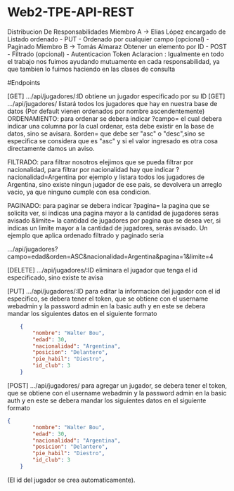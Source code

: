 # Web2-TPE-API-REST

Distribucion De Responsabilidades
Miembro A -> Elias López encargado de Listado ordenado - PUT - Ordenado por cualquier campo (opcional) - Paginado
Miembro B -> Tomás Almaraz Obtener un elemento por ID - POST - Filtrado (opcional) - Autenticacion Token
Aclaracion : Igualmente en todo el trabajo nos fuimos ayudando mutuamente en cada responsabilidad, ya que tambien lo fuimos haciendo en las clases de consulta

#Endpoints

[GET] .../api/jugadores/:ID obtiene un jugador especificado por su ID
[GET] .../api/jugadores/ listará todos los jugadores que hay en nuestra base de datos (Por default vienen ordenados por nombre ascendentemente)
ORDENAMIENTO: para ordenar se debera indicar 
?campo= el cual debera indicar una columna por la cual ordenar, esta debe existir en la base de datos, sino se avisara.
&orden= que debe ser "asc" o "desc",sino se especifica se considera que es "asc" y si el valor ingresado es otra cosa directamente damos un aviso.

FILTRADO: para filtrar nosotros elejimos que se pueda filtrar por nacionalidad, para filtrar por nacionalidad hay que indicar
?nacionalidad=Argentina por ejemplo y listara todos los jugadores de Argentina, sino existe ningun jugador de ese pais, se devolvera un arreglo vacio, ya que ninguno cumple con esa condicion.

PAGINADO: para paginar se debera indicar
?pagina= la pagina que se solicita ver, si indicas una pagina mayor a la cantidad de jugadores seras avisado
&limite= la cantidad de jugadores por pagina que se desea ver, si indicas un limite mayor a la cantidad de jugadores, serás avisado. Un ejemplo que aplica ordenado filtrado y paginado seria

.../api/jugadores?campo=edad&orden=ASC&nacionalidad=Argentina&pagina=1&limite=4

[DELETE] .../api/jugadores/:ID eliminara el jugador que tenga el id especificado, sino existe te avisa

[PUT] .../api/jugadores/:ID para editar la informacion del jugador con el id especifico, se debera tener el token, que se obtiene con el username webadmin y la password admin en la basic auth y en este
se debera mandar los siguientes datos en el siguiente formato

```json
    {
        "nombre": "Walter Bou",
        "edad": 30,
        "nacionalidad": "Argentina",
        "posicion": "Delantero",
        "pie_habil": "Diestro",
        "id_club": 3
    }
```
[POST] .../api/jugadores/ para agregar un jugador,  se debera tener el token, que se obtiene con el username webadmin y la password admin en la basic auth y en este se debera mandar los siguientes datos en el siguiente formato

```json
{
        "nombre": "Walter Bou",
        "edad": 30,
        "nacionalidad": "Argentina",
        "posicion": "Delantero",
        "pie_habil": "Diestro",
        "id_club": 3
    }
```
(El id del jugador se crea automaticamente).
